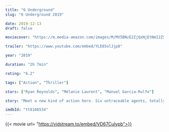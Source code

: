 ```yaml
---
title: "6 Underground"
slug: "6 Underground 2019"

date: 2019-12-13
draft: false

moviecover: "https://m.media-amazon.com/images/M/MV5BNzE2ZjQxNjEtNmI2ZS00ZmU0LTg4M2YtYzVhYmRiYWU0YzI1XkEyXkFqcGdeQXVyMTkxNjUyNQ@@._V1_UX182_CR0,0,182,268_AL_.jpg"

trailer: "https://www.youtube.com/embed/YLE85olJjp8"

year: "2019"

duration: "2h 7min"

rating: "6.2"

tags: ["Action", "Thriller"]

stars: ["Ryan Reynolds", "Mélanie Laurent", "Manuel Garcia-Rulfo"]

story: "Meet a new kind of action hero. Six untraceable agents, totally off the grid. They've buried their pasts so they can change the future."

imdbId: "tt8106534"
---
```


{{< movie url= "https://vidstream.to/embed/VD67Culvpb">}}
